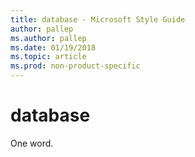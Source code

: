 ```yaml
---
title: database - Microsoft Style Guide
author: pallep
ms.author: pallep
ms.date: 01/19/2018
ms.topic: article
ms.prod: non-product-specific
---
```


# database

One word.
